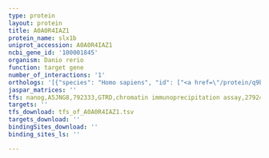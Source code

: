 ```yaml
---
type: protein
layout: protein
title: A0A0R4IAZ1
protein_name: slx1b
uniprot_accession: A0A0R4IAZ1
ncbi_gene_id: '100001845'
organism: Danio rerio
function: target gene
number_of_interactions: '1'
orthologs: '[{"species": "Homo sapiens", "id": ["<a href=\"/protein/q9bq83\">Q9BQ83</a>"]}, {"species": "Mus musculus", "id": ["<a href=\"/protein/q8bx32\">Q8BX32</a>"]}, {"species": "Rattus norvegicus", "id": ["<a href=\"/protein/q5pqp5\">Q5PQP5</a>"]}, {"species": "Drosophila melanogaster", "id": ["<a href=\"/protein/q9vn41\">Q9VN41</a>"]}]'
jaspar_matrices: ''
tfs: nanog,A5JNG8,792333,GTRD,chromatin immunoprecipitation assay,27924024%5Buid%5D,No
targets: ''
tfs_download: tfs_of_A0A0R4IAZ1.tsv
targets_download: ''
bindingSites_download: ''
binding_sites_ls: ''

---
```

